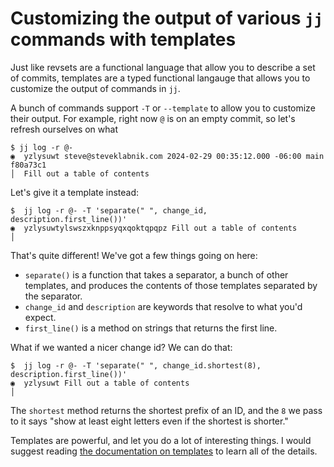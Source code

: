 # Customizing the output of various `jj` commands with templates

Just like revsets are a functional language that allow you to describe a set of
commits, templates are a typed functional langauge that allows you to customize
the output of commands in `jj`.

A bunch of commands support `-T` or `--template` to allow you to customize their
output. For example, right now `@` is on an empty commit, so let's refresh
ourselves on what 

```text
$ jj log -r @-
◉  yzlysuwt steve@steveklabnik.com 2024-02-29 00:35:12.000 -06:00 main f80a73c1
│  Fill out a table of contents
```

Let's give it a template instead:

```console
$  jj log -r @- -T 'separate(" ", change_id, description.first_line())'
◉  yzlysuwtylswszxknppsyqxqoktqpqpz Fill out a table of contents
│
```

That's quite different! We've got a few things going on here:

* `separate()` is a function that takes a separator, a bunch of other templates,
  and produces the contents of those templates separated by the separator.
* `change_id` and `description` are keywords that resolve to what you'd expect.
* `first_line()` is a method on strings that returns the first line.

What if we wanted a nicer change id? We can do that:

```console
$  jj log -r @- -T 'separate(" ", change_id.shortest(8), description.first_line())'
◉  yzlysuwt Fill out a table of contents
│
```

The `shortest` method returns the shortest prefix of an ID, and the `8` we pass
to it says "show at least eight letters even if the shortest is shorter."

Templates are powerful, and let you do a lot of interesting things. I would
suggest reading [the documentation on templates][templates] to learn all of the
details.

[templates]: https://martinvonz.github.io/jj/v0.14.0/templates/
